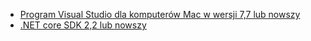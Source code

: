 * [Program Visual Studio dla komputerów Mac w wersji 7,7 lub nowszy](https://visualstudio.microsoft.com/downloads/)
* [.NET core SDK 2,2 lub nowszy](https://www.microsoft.com/net/download/all)